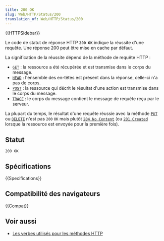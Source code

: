 ```yaml
---
title: 200 OK
slug: Web/HTTP/Status/200
translation_of: Web/HTTP/Status/200
---
```


{{HTTPSidebar}}

Le code de statut de réponse HTTP **`200 OK`** indique la réussite d'une requête. Une réponse 200 peut être mise en cache par défaut.

La signification de la réussite dépend de la méthode de requête HTTP&nbsp;:

- [`GET`](/fr/docs/Web/HTTP/Methods/GET)&nbsp;: la ressource a été récupérée et est transmise dans le corps du message.
- [`HEAD`](/fr/docs/Web/HTTP/Methods/HEAD)&nbsp;: l'ensemble des en-têtes est présent dans la réponse, celle-ci n'a pas de corps.
- [`POST`](/fr/docs/Web/HTTP/Methods/POST)&nbsp;: la ressource qui décrit le résultat d'une action est transmise dans le corps du message.
- [`TRACE`](/fr/docs/Web/HTTP/Methods/TRACE)&nbsp;: le corps du message contient le message de requête reçu par le serveur.

La plupart du temps, le résultat d'une requête réussie avec la méthode [`PUT`](/fr/docs/Web/HTTP/Methods/PUT) ou [`DELETE`](/fr/docs/Web/HTTP/Methods/DELETE) n'est pas `200` `OK` mais plutôt [`204 No Content`](/fr/docs/Web/HTTP/Status/204) (ou [`201 Created`](/fr/docs/Web/HTTP/Status/201) lorsque la ressource est envoyée pour la première fois).

## Statut

```
200 OK
```

## Spécifications

{{Specifications}}

## Compatibilité des navigateurs

{{Compat}}

## Voir aussi

- [Les verbes utilisés pour les méthodes HTTP](/fr/docs/Web/HTTP/Methods)
